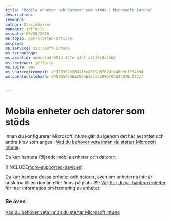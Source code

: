 ```yaml
---
title: "Mobila enheter och datorer som stöds | Microsoft Intune"
description: 
keywords: 
author: Staciebarker
manager: jeffgilb
ms.date: 06/08/2016
ms.topic: get-started-article
ms.prod: 
ms.service: microsoft-intune
ms.technology: 
ms.assetid: aeeccfa4-0f14-447e-a3df-c8435c8a4bb2
ms.reviewer: jeffgilb
ms.suite: ems
ms.sourcegitcommit: e91193523284113c2029e0762dfc48ddc15540d4
ms.openlocfilehash: d908654b30a29e3b1e3a52096767d42019af772f


---
```


# Mobila enheter och datorer som stöds

Innan du konfigurerar Microsoft Intune går du igenom det här avsnittet och andra krav som anges i [Vad du behöver veta innan du startar Microsoft Intune](what-to-know-before-you-start-microsoft-intune.md). 

Du kan hantera följande mobila enheter och datorer:

[!INCLUDE[mdm-supported-devices](../includes/mdm-supported-devices.md)] 

Du kan hantera dessa enheter och datorer, även om enheterna inte är anslutna till en domän eller finns på plats. Se [Välj hur du vill hantera enheter](/Intune/get-started/choose-how-to-manage-devices) för mer information om hantering av enheter.


### Se även
[Vad du behöver veta innan du startar Microsoft Intune](what-to-know-before-you-start-microsoft-intune.md)


<!--HONumber=Jun16_HO4-->


